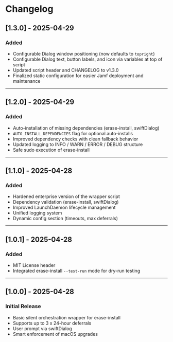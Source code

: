 # Changelog

## [1.3.0] - 2025-04-29
### Added
- Configurable Dialog window positioning (now defaults to `topright`)
- Configurable Dialog text, button labels, and icon via variables at top of script
- Updated script header and CHANGELOG to v1.3.0
- Finalized static configuration for easier Jamf deployment and maintenance

---

## [1.2.0] - 2025-04-29
### Added
- Auto-installation of missing dependencies (erase-install, swiftDialog)
- `AUTO_INSTALL_DEPENDENCIES` flag for optional auto-installs
- Improved dependency checks with clean fallback behavior
- Updated logging to INFO / WARN / ERROR / DEBUG structure
- Safe sudo execution of erase-install

---

## [1.1.0] - 2025-04-28
### Added
- Hardened enterprise version of the wrapper script
- Dependency validation (erase-install, swiftDialog)
- Improved LaunchDaemon lifecycle management
- Unified logging system
- Dynamic config section (timeouts, max deferrals)

---

## [1.0.1] - 2025-04-28
### Added
- MIT License header
- Integrated erase-install `--test-run` mode for dry-run testing

---

## [1.0.0] - 2025-04-28
### Initial Release
- Basic silent orchestration wrapper for erase-install
- Supports up to 3 x 24-hour deferrals
- User prompt via swiftDialog
- Smart enforcement of macOS upgrades